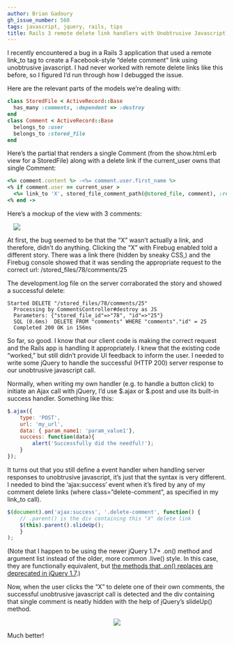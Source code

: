 ```yaml
---
author: Brian Gadoury
gh_issue_number: 560
tags: javascript, jquery, rails, tips
title: Rails 3 remote delete link handlers with Unobtrusive Javascript
---
```


I recently encountered a bug in a Rails 3 application that used a remote link_to tag to create a Facebook-style “delete comment” link using unobtrusive javascript. I had never worked with remote delete links like this before, so I figured I’d run through how I debugged the issue.

Here are the relevant parts of the models we’re dealing with:

```ruby
class StoredFile < ActiveRecord::Base
  has_many :comments, :dependent => :destroy
end
class Comment < ActiveRecord::Base
  belongs_to :user
  belongs_to :stored_file
end
```

Here’s the partial that renders a single Comment (from the show.html.erb view for a StoredFile) along with a delete link if the current_user owns that single Comment:

```ruby
<%= comment.content %> -<%= comment.user.first_name %>
<% if comment.user == current_user >
  <%= link_to 'X', stored_file_comment_path(@stored_file, comment), :remote => true, :method => :delete, :class => 'delete-comment' >
<% end ->
```

Here’s a mockup of the view with 3 comments:

<a href="/blog/2012/02/28/rails-3-remote-delete-link-handlers/image-0.png" style="margin-left: 1em; margin-right: 1em;"><img border="0" src="/blog/2012/02/28/rails-3-remote-delete-link-handlers/image-0.png"/></a>

At first, the bug seemed to be that the “X” wasn’t actually a link, and therefore, didn’t do anything. Clicking the “X” with Firebug enabled told a different story. There was a link there (hidden by sneaky CSS,) and the Firebug console showed that it was sending the appropriate request to the correct url: /stored_files/78/comments/25

The development.log file on the server corraborated the story and showed a successful delete:

```nohighlight
Started DELETE "/stored_files/78/comments/25"
  Processing by CommentsController#destroy as JS
  Parameters: {"stored_file_id"=>"78", "id"=>"25"}
  SQL (0.6ms)  DELETE FROM "comments" WHERE "comments"."id" = 25
  Completed 200 OK in 156ms
```

So far, so good. I know that our client code is making the correct request and the Rails app is handling it appropriately. I knew that the existing code “worked,” but still didn’t provide UI feedback to inform the user. I needed to write some jQuery to handle the successful (HTTP 
200) server response to our unobtrusive javascript call. 

Normally, when writing my own handler (e.g. to handle a button click) to initiate an Ajax call with jQuery, I’d use $.ajax or $.post and use its built-in success handler. Something like this:

```javascript
$.ajax({
    type: 'POST',
    url: 'my_url',
    data: { param_name1: 'param_value1'},
    success: function(data){ 
        alert('Successfully did the needful!');
    }
});
```

It turns out that you still define a event handler when handling server responses to unobtrusive javascript, it’s just that the syntax is very different. I needed to bind the ‘ajax:success’ event when it’s fired by any of my comment delete links (where class=”delete-comment”, as specified in my link_to call).

```javascript
$(document).on('ajax:success', '.delete-comment', function() {
    // .parent() is the div containing this "X" delete link
    $(this).parent().slideUp();
    }
);
```

(Note that I happen to be using the newer jQuery 1.7+ .on() method and 
argument list instead of the older, more common .live() style. In this case, they are 
functionally equivalent, but [the methods that .on() replaces are deprecated in jQuery 1.7](http://api.jquery.com/on/).)

Now, when the user clicks the “X” to delete one of their own comments, the successful unobtrusive javascript call is detected and the div containing that single comment is neatly hidden with the help of jQuery’s slideUp() method. 

<div class="separator" style="clear: both; text-align: center;"><a href="/blog/2012/02/28/rails-3-remote-delete-link-handlers/image-1.png" imageanchor="1" style="margin-left: 1em; margin-right: 1em;"><img border="0" src="/blog/2012/02/28/rails-3-remote-delete-link-handlers/image-1.png"/></a></div>

Much better!
